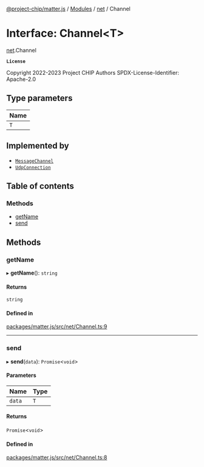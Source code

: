 [@project-chip/matter.js](../README.md) / [Modules](../modules.md) / [net](../modules/net.md) / Channel

# Interface: Channel<T\>

[net](../modules/net.md).Channel

**`License`**

Copyright 2022-2023 Project CHIP Authors
SPDX-License-Identifier: Apache-2.0

## Type parameters

| Name |
| :------ |
| `T` |

## Implemented by

- [`MessageChannel`](../classes/protocol.MessageChannel.md)
- [`UdpConnection`](../classes/index._internal_.UdpConnection.md)

## Table of contents

### Methods

- [getName](net.Channel.md#getname)
- [send](net.Channel.md#send)

## Methods

### getName

▸ **getName**(): `string`

#### Returns

`string`

#### Defined in

[packages/matter.js/src/net/Channel.ts:9](https://github.com/project-chip/matter.js/blob/5bdbf8d/packages/matter.js/src/net/Channel.ts#L9)

___

### send

▸ **send**(`data`): `Promise`<`void`\>

#### Parameters

| Name | Type |
| :------ | :------ |
| `data` | `T` |

#### Returns

`Promise`<`void`\>

#### Defined in

[packages/matter.js/src/net/Channel.ts:8](https://github.com/project-chip/matter.js/blob/5bdbf8d/packages/matter.js/src/net/Channel.ts#L8)
